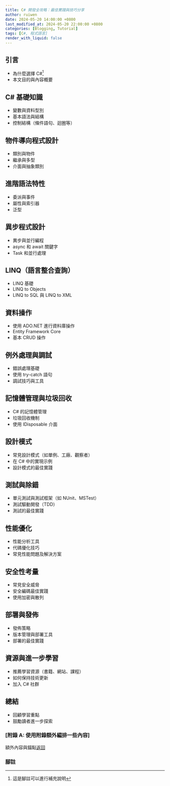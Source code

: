 ```yaml
---
title: C# 開發全攻略：最佳實踐與技巧分享
author: ruiwen
date: 2024-05-20 14:00:00 +0800
last_modified_at: 2024-05-20 22:00:00 +0800
categories: [Blogging, Tutorial]
tags: [C#, 程式語言]
render_with_liquid: false
---
```


## 引言
- 為什麼選擇 C#[^1]
- 本文目的與內容概要

## C# 基礎知識
- 變數與資料型別
- 基本語法與結構
- 控制結構（條件語句、迴圈等）

## 物件導向程式設計
- 類別與物件
- 繼承與多型
- 介面與抽象類別

## 進階語法特性
- 委派與事件
- 屬性與索引器
- 泛型

## 異步程式設計
- 異步與並行編程
- async 和 await 關鍵字
- Task 和並行處理

## LINQ（語言整合查詢）
- LINQ 基礎
- LINQ to Objects
- LINQ to SQL 與 LINQ to XML

## 資料操作
- 使用 ADO.NET 進行資料庫操作
- Entity Framework Core
- 基本 CRUD 操作

## 例外處理與調試
- 錯誤處理基礎
- 使用 try-catch 語句
- 調試技巧與工具

## 記憶體管理與垃圾回收
- C# 的記憶體管理
- 垃圾回收機制
- 使用 IDisposable 介面

## 設計模式
- 常見設計模式（如單例、工廠、觀察者）
- 在 C# 中的實現示例
- 設計模式的最佳實踐

## 測試與除錯
- 單元測試與測試框架（如 NUnit、MSTest）
- 測試驅動開發（TDD）
- 測試的最佳實踐

## 性能優化
- 性能分析工具
- 代碼優化技巧
- 常見性能問題及解決方案

## 安全性考量
- 常見安全威脅
- 安全編碼最佳實踐
- 使用加密與散列

## 部署與發佈
- 發佈策略
- 版本管理與部署工具
- 部署的最佳實踐

## 資源與進一步學習
- 推薦學習資源（書籍、網站、課程）
- 如何保持技術更新
- 加入 C# 社群

## 總結
- 回顧學習重點
- 鼓勵讀者進一步探索



### [附錄 A: 使用附錄額外編排一些內容]
額外內容與錨點[返回](#引言)

### 腳註
[^1]: 這是腳註可以進行補充說明


